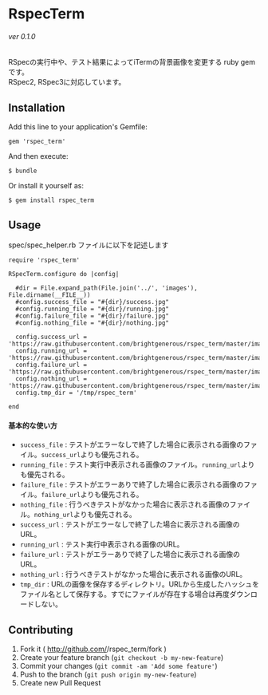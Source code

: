 # RspecTerm
###### ver 0.1.0

RSpecの実行中や、テスト結果によってiTermの背景画像を変更する ruby gem です。  
RSpec2, RSpec3に対応しています。

## Installation

Add this line to your application's Gemfile:

    gem 'rspec_term'

And then execute:

    $ bundle

Or install it yourself as:

    $ gem install rspec_term

## Usage

spec/spec_helper.rb ファイルに以下を記述します


    require 'rspec_term'

    RSpecTerm.configure do |config|

      #dir = File.expand_path(File.join('../', 'images'), File.dirname(__FILE__))
      #config.success_file = "#{dir}/success.jpg"
      #config.running_file = "#{dir}/running.jpg"
      #config.failure_file = "#{dir}/failure.jpg"
      #config.nothing_file = "#{dir}/nothing.jpg"

      config.success_url = 'https://raw.githubusercontent.com/brightgenerous/rspec_term/master/images/success.jpg'
      config.running_url = 'https://raw.githubusercontent.com/brightgenerous/rspec_term/master/images/running.jpg'
      config.failure_url = 'https://raw.githubusercontent.com/brightgenerous/rspec_term/master/images/failure.jpg'
      config.nothing_url = 'https://raw.githubusercontent.com/brightgenerous/rspec_term/master/images/nothing.jpg'
      config.tmp_dir = '/tmp/rspec_term'

    end

#### 基本的な使い方

* `success_file` : テストがエラーなしで終了した場合に表示される画像のファイル。`success_url`よりも優先される。  
* `running_file` : テスト実行中表示される画像のファイル。`running_url`よりも優先される。  
* `failure_file` : テストがエラーありで終了した場合に表示される画像のファイル。`failure_url`よりも優先される。  
* `nothing_file` : 行うべきテストがなかった場合に表示される画像のファイル。`nothing_url`よりも優先される。  
* `success_url` : テストがエラーなしで終了した場合に表示される画像のURL。  
* `running_url` : テスト実行中表示される画像のURL。  
* `failure_url` : テストがエラーありで終了した場合に表示される画像のURL。  
* `nothing_url` : 行うべきテストがなかった場合に表示される画像のURL。  
* `tmp_dir` : URLの画像を保存するディレクトリ。URLから生成したハッシュをファイル名として保存する。すでにファイルが存在する場合は再度ダウンロードしない。


## Contributing

1. Fork it ( http://github.com/<my-github-username>/rspec_term/fork )
2. Create your feature branch (`git checkout -b my-new-feature`)
3. Commit your changes (`git commit -am 'Add some feature'`)
4. Push to the branch (`git push origin my-new-feature`)
5. Create new Pull Request
